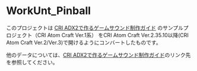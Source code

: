 # WorkUnt_Pinball
このプロジェクトは [CRI ADX2で作るゲームサウンド制作ガイド](https://www.shoeisha.co.jp/book/detail/9784798132082)
のサンプルプロジェクト（CRI Atom Craft Ver.1系）
をCRI Atom Craft Ver.2.35.10以降(CRI Atom Craft Ver.2/Ver.3)で開けるようにコンバートしたものです。

他のデータについては、[CRI ADX2で作るゲームサウンド制作ガイド](https://www.shoeisha.co.jp/book/detail/9784798132082)のリンク先を参照してください。
